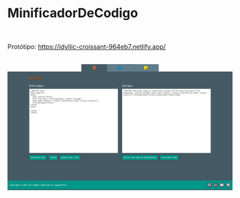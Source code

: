# MinificadorDeCodigo

<br />

Protótipo: https://idyllic-croissant-964eb7.netlify.app/

<br />

<img alt="" width="1000" src="https://github.com/IsaqueSantosSilva/Minificador-de-Codigo/blob/main/src/assets/cover.png">
